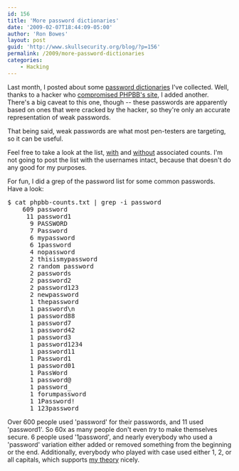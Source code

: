 ```yaml
---
id: 156
title: 'More password dictionaries'
date: '2009-02-07T18:44:09-05:00'
author: 'Ron Bowes'
layout: post
guid: 'http://www.skullsecurity.org/blog/?p=156'
permalink: /2009/more-password-dictionaries
categories:
    - Hacking
---
```


Last month, I posted about some <a href='http://www.skullsecurity.org/blog/?p=151'>password dictionaries</a> I've collected. Well, thanks to a hacker who <a href='http://hackedphpbb.blogspot.com/2009/01/place-holder.html'>compromised PHPBB's site</a>, I added another. There's a big caveat to this one, though -- these passwords are apparently based on ones that were cracked by the hacker, so they're only an accurate representation of weak passwords. 
<!--more-->
That being said, weak passwords are what most pen-testers are targeting, so it can be useful. 

Feel free to take a look at the list, <a href='http://www.skullsecurity.org/wiki/images/0/02/Phpbb-counts.txt'>with</a> and <a href='http://www.skullsecurity.org/wiki/images/e/e4/List-phpbb.txt'>without</a> associated counts. I'm not going to post the list with the usernames intact, because that doesn't do any good for my purposes. 

For fun, I did a grep of the password list for some common passwords. Have a look:
<pre>$ cat phpbb-counts.txt | grep -i password
    609 password
     11 password1
      9 PASSWORD
      7 Password
      6 mypassword
      6 1password
      4 nopassword
      2 thisismypassword
      2 random password
      2 passwords
      2 password2
      2 password123
      2 newpassword
      1 thepassword
      1 password\n
      1 password88
      1 password7
      1 password42
      1 password3
      1 password1234
      1 password11
      1 Password1
      1 password01
      1 PassWord
      1 password@
      1 password_
      1 forumpassword
      1 1Password!
      1 123password
</pre>
Over 600 people used 'password' for their passwords, and 11 used 'password1'. So 60x as many people don't even *try* to make themselves secure. 6 people used '1password', and nearly everybody who used a 'password' variation either added or removed something from the beginning or the end. Additionally, everybody who played with case used either 1, 2, or all capitals, which supports <a href='http://seclists.org/nmap-dev/2009/q1/0320.html'>my theory</a> nicely. 
